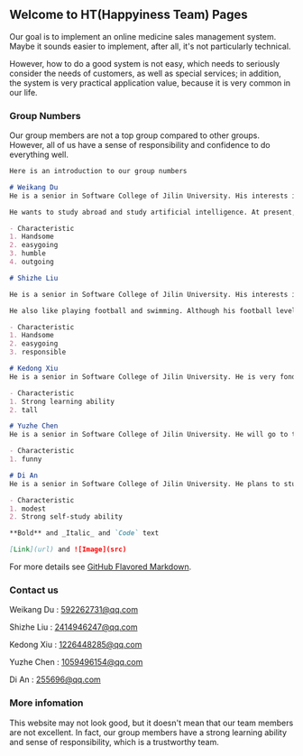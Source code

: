 ## Welcome to HT(Happyiness Team) Pages

Our goal is to implement an online medicine sales management system. Maybe it sounds easier to implement, after all, it's not particularly technical. 

However, how to do a good system is not easy, which needs to seriously consider the needs of customers, as well as special services; in addition, the system is very practical application value, because it is very common in our life. 

### Group Numbers

Our group members are not a top group compared to other groups. However, all of us have a sense of responsibility and confidence to do everything well. 

```markdown
Here is an introduction to our group numbers

# Weikang Du
He is a senior in Software College of Jilin University. His interests include machine learning and artifical intelligence.

He wants to study abroad and study artificial intelligence. At present, he is trying to learn English. 

- Characteristic
1. Handsome
2. easygoing
3. humble
4. outgoing

# Shizhe Liu

He is a senior in Software College of Jilin University. His interests include data mining and artifical intelligence.

He also like playing football and swimming. Although his football level isn't very good, he enjoys the process of playing.

- Characteristic
1. Handsome
2. easygoing
3. responsible

# Kedong Xiu
He is a senior in Software College of Jilin University. He is very fond of playing basketball. 

- Characteristic
1. Strong learning ability
2. tall

# Yuzhe Chen
He is a senior in Software College of Jilin University. He will go to the Institute of network research of Chinese Academy of Sciences for further study. 

- Characteristic
1. funny

# Di An
He is a senior in Software College of Jilin University. He plans to study in Japan. He is full of interest in Japanese culture. 

- Characteristic
1. modest
2. Strong self-study ability 

**Bold** and _Italic_ and `Code` text

[Link](url) and ![Image](src)
```

For more details see [GitHub Flavored Markdown](https://guides.github.com/features/mastering-markdown/).

### Contact us

Weikang Du : 592262731@qq.com

Shizhe Liu : 2414946247@qq.com

Kedong Xiu : 1226448285@qq.com

Yuzhe Chen : 1059496154@qq.com

Di An : 255696@qq.com

### More infomation

This website may not look good, but it doesn't mean that our team members are not excellent. 
In fact, our group members have a strong learning ability and sense of responsibility, which is a trustworthy team. 
